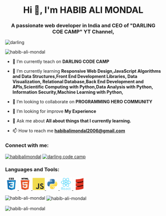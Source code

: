 <h1 align="center">Hi 👋, I'm HABIB ALI MONDAL</h1>
<h3 align="center">A passionate web developer in India and CEO of "DARLING COE CAMP" YT Channel,</h3>

<img aling="right" alt="darling" width="400" src="![image](https://github.com/HABIB-ALI-MONDAL/HABIB-ALI-MONDAL/assets/152946819/c473420c-8824-49b1-8d6e-f8f1e885ae52)
"/>

<p align="left"> <img src="https://komarev.com/ghpvc/?username=habib-ali-mondal&label=Profile%20views&color=0e75b6&style=flat" alt="habib-ali-mondal" /> </p>

- 🔭 I’m currently teach on **DARLING CODE CAMP**

- 🌱 I’m currently learning **Responsive Web Design,JavaScript Algorithms and Data Structures,Front End Development Libraries, Data Visualization, Relational Database,Back End Development and APIs,Scientific Computing with Python,Data Analysis with Python, Information Security,Machine Learning with Python,**

- 👯 I’m looking to collaborate on **PROGRAMMING HERO COMMUNITY**

- 🤝 I’m looking for improve **My Experience**

- 💬 Ask me about **All about things that I currently learning.**

- 📫 How to reach me **habibalimondal2006@gmail.com**

<h3 align="left">Connect with me:</h3>
<p align="left">
<a href="https://linkedin.com/in/habibalimondal" target="blank"><img align="center" src="https://raw.githubusercontent.com/rahuldkjain/github-profile-readme-generator/master/src/images/icons/Social/linked-in-alt.svg" alt="habibalimondal" height="30" width="40" /></a>
<a href="https://www.youtube.com/c/darling code camp" target="blank"><img align="center" src="https://raw.githubusercontent.com/rahuldkjain/github-profile-readme-generator/master/src/images/icons/Social/youtube.svg" alt="darling code camp" height="30" width="40" /></a>
</p>

<h3 align="left">Languages and Tools:</h3>
<p align="left"> <a href="https://www.w3schools.com/css/" target="_blank" rel="noreferrer"> <img src="https://raw.githubusercontent.com/devicons/devicon/master/icons/css3/css3-original-wordmark.svg" alt="css3" width="40" height="40"/> </a> <a href="https://www.w3.org/html/" target="_blank" rel="noreferrer"> <img src="https://raw.githubusercontent.com/devicons/devicon/master/icons/html5/html5-original-wordmark.svg" alt="html5" width="40" height="40"/> </a> <a href="https://developer.mozilla.org/en-US/docs/Web/JavaScript" target="_blank" rel="noreferrer"> <img src="https://raw.githubusercontent.com/devicons/devicon/master/icons/javascript/javascript-original.svg" alt="javascript" width="40" height="40"/> </a> <a href="https://www.python.org" target="_blank" rel="noreferrer"> <img src="https://raw.githubusercontent.com/devicons/devicon/master/icons/python/python-original.svg" alt="python" width="40" height="40"/> </a> <a href="https://reactjs.org/" target="_blank" rel="noreferrer"> <img src="https://raw.githubusercontent.com/devicons/devicon/master/icons/react/react-original-wordmark.svg" alt="react" width="40" height="40"/> </a> <a href="https://www.scala-lang.org" target="_blank" rel="noreferrer"> <img src="https://raw.githubusercontent.com/devicons/devicon/master/icons/scala/scala-original.svg" alt="scala" width="40" height="40"/> </a> </p>

<p><img align="left" src="https://github-readme-stats.vercel.app/api/top-langs?username=habib-ali-mondal&show_icons=true&locale=en&layout=compact" alt="habib-ali-mondal" /></p>

<p>&nbsp;<img align="center" src="https://github-readme-stats.vercel.app/api?username=habib-ali-mondal&show_icons=true&locale=en" alt="habib-ali-mondal" /></p>

<p><img align="center" src="https://github-readme-streak-stats.herokuapp.com/?user=habib-ali-mondal&" alt="habib-ali-mondal" /></p>

